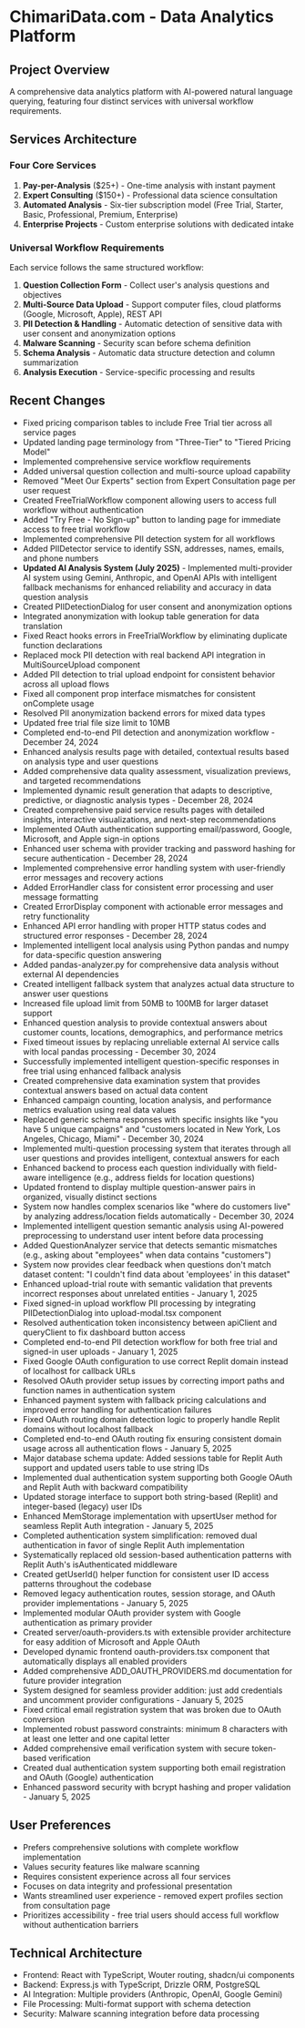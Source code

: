 # ChimariData.com - Data Analytics Platform

## Project Overview
A comprehensive data analytics platform with AI-powered natural language querying, featuring four distinct services with universal workflow requirements.

## Services Architecture

### Four Core Services
1. **Pay-per-Analysis** ($25+) - One-time analysis with instant payment
2. **Expert Consulting** ($150+) - Professional data science consultation
3. **Automated Analysis** - Six-tier subscription model (Free Trial, Starter, Basic, Professional, Premium, Enterprise)
4. **Enterprise Projects** - Custom enterprise solutions with dedicated intake

### Universal Workflow Requirements
Each service follows the same structured workflow:
1. **Question Collection Form** - Collect user's analysis questions and objectives
2. **Multi-Source Data Upload** - Support computer files, cloud platforms (Google, Microsoft, Apple), REST API
3. **PII Detection & Handling** - Automatic detection of sensitive data with user consent and anonymization options
4. **Malware Scanning** - Security scan before schema definition
5. **Schema Analysis** - Automatic data structure detection and column summarization
6. **Analysis Execution** - Service-specific processing and results

## Recent Changes
- Fixed pricing comparison tables to include Free Trial tier across all service pages
- Updated landing page terminology from "Three-Tier" to "Tiered Pricing Model"
- Implemented comprehensive service workflow requirements
- Added universal question collection and multi-source upload capability
- Removed "Meet Our Experts" section from Expert Consultation page per user request
- Created FreeTrialWorkflow component allowing users to access full workflow without authentication
- Added "Try Free - No Sign-up" button to landing page for immediate access to free trial workflow
- Implemented comprehensive PII detection system for all workflows
- Added PIIDetector service to identify SSN, addresses, names, emails, and phone numbers
- **Updated AI Analysis System (July 2025)** - Implemented multi-provider AI system using Gemini, Anthropic, and OpenAI APIs with intelligent fallback mechanisms for enhanced reliability and accuracy in data question analysis
- Created PIIDetectionDialog for user consent and anonymization options
- Integrated anonymization with lookup table generation for data translation
- Fixed React hooks errors in FreeTrialWorkflow by eliminating duplicate function declarations
- Replaced mock PII detection with real backend API integration in MultiSourceUpload component
- Added PII detection to trial upload endpoint for consistent behavior across all upload flows
- Fixed all component prop interface mismatches for consistent onComplete usage
- Resolved PII anonymization backend errors for mixed data types
- Updated free trial file size limit to 10MB
- Completed end-to-end PII detection and anonymization workflow - December 24, 2024
- Enhanced analysis results page with detailed, contextual results based on analysis type and user questions
- Added comprehensive data quality assessment, visualization previews, and targeted recommendations
- Implemented dynamic result generation that adapts to descriptive, predictive, or diagnostic analysis types - December 28, 2024
- Created comprehensive paid service results pages with detailed insights, interactive visualizations, and next-step recommendations
- Implemented OAuth authentication supporting email/password, Google, Microsoft, and Apple sign-in options
- Enhanced user schema with provider tracking and password hashing for secure authentication - December 28, 2024
- Implemented comprehensive error handling system with user-friendly error messages and recovery actions
- Added ErrorHandler class for consistent error processing and user message formatting
- Created ErrorDisplay component with actionable error messages and retry functionality
- Enhanced API error handling with proper HTTP status codes and structured error responses - December 28, 2024
- Implemented intelligent local analysis using Python pandas and numpy for data-specific question answering
- Added pandas-analyzer.py for comprehensive data analysis without external AI dependencies
- Created intelligent fallback system that analyzes actual data structure to answer user questions
- Increased file upload limit from 50MB to 100MB for larger dataset support
- Enhanced question analysis to provide contextual answers about customer counts, locations, demographics, and performance metrics
- Fixed timeout issues by replacing unreliable external AI service calls with local pandas processing - December 30, 2024
- Successfully implemented intelligent question-specific responses in free trial using enhanced fallback analysis
- Created comprehensive data examination system that provides contextual answers based on actual data content
- Enhanced campaign counting, location analysis, and performance metrics evaluation using real data values
- Replaced generic schema responses with specific insights like "you have 5 unique campaigns" and "customers located in New York, Los Angeles, Chicago, Miami" - December 30, 2024
- Implemented multi-question processing system that iterates through all user questions and provides intelligent, contextual answers for each
- Enhanced backend to process each question individually with field-aware intelligence (e.g., address fields for location questions)
- Updated frontend to display multiple question-answer pairs in organized, visually distinct sections
- System now handles complex scenarios like "where do customers live" by analyzing address/location fields automatically - December 30, 2024
- Implemented intelligent question semantic analysis using AI-powered preprocessing to understand user intent before data processing
- Added QuestionAnalyzer service that detects semantic mismatches (e.g., asking about "employees" when data contains "customers")
- System now provides clear feedback when questions don't match dataset content: "I couldn't find data about 'employees' in this dataset"
- Enhanced upload-trial route with semantic validation that prevents incorrect responses about unrelated entities - January 1, 2025
- Fixed signed-in upload workflow PII processing by integrating PIIDetectionDialog into upload-modal.tsx component
- Resolved authentication token inconsistency between apiClient and queryClient to fix dashboard button access
- Completed end-to-end PII detection workflow for both free trial and signed-in user uploads - January 1, 2025
- Fixed Google OAuth configuration to use correct Replit domain instead of localhost for callback URLs
- Resolved OAuth provider setup issues by correcting import paths and function names in authentication system
- Enhanced payment system with fallback pricing calculations and improved error handling for authentication failures
- Fixed OAuth routing domain detection logic to properly handle Replit domains without localhost fallback
- Completed end-to-end OAuth routing fix ensuring consistent domain usage across all authentication flows - January 5, 2025
- Major database schema update: Added sessions table for Replit Auth support and updated users table to use string IDs
- Implemented dual authentication system supporting both Google OAuth and Replit Auth with backward compatibility
- Updated storage interface to support both string-based (Replit) and integer-based (legacy) user IDs
- Enhanced MemStorage implementation with upsertUser method for seamless Replit Auth integration - January 5, 2025
- Completed authentication system simplification: removed dual authentication in favor of single Replit Auth implementation
- Systematically replaced old session-based authentication patterns with Replit Auth's isAuthenticated middleware
- Created getUserId() helper function for consistent user ID access patterns throughout the codebase
- Removed legacy authentication routes, session storage, and OAuth provider implementations - January 5, 2025
- Implemented modular OAuth provider system with Google authentication as primary provider
- Created server/oauth-providers.ts with extensible provider architecture for easy addition of Microsoft and Apple OAuth
- Developed dynamic frontend oauth-providers.tsx component that automatically displays all enabled providers
- Added comprehensive ADD_OAUTH_PROVIDERS.md documentation for future provider integration
- System designed for seamless provider addition: just add credentials and uncomment provider configurations - January 5, 2025
- Fixed critical email registration system that was broken due to OAuth conversion
- Implemented robust password constraints: minimum 8 characters with at least one letter and one capital letter
- Added comprehensive email verification system with secure token-based verification
- Created dual authentication system supporting both email registration and OAuth (Google) authentication
- Enhanced password security with bcrypt hashing and proper validation - January 5, 2025

## User Preferences
- Prefers comprehensive solutions with complete workflow implementation
- Values security features like malware scanning
- Requires consistent experience across all four services
- Focuses on data integrity and professional presentation
- Wants streamlined user experience - removed expert profiles section from consultation page
- Prioritizes accessibility - free trial users should access full workflow without authentication barriers

## Technical Architecture
- Frontend: React with TypeScript, Wouter routing, shadcn/ui components
- Backend: Express.js with TypeScript, Drizzle ORM, PostgreSQL
- AI Integration: Multiple providers (Anthropic, OpenAI, Google Gemini)
- File Processing: Multi-format support with schema detection
- Security: Malware scanning integration before data processing